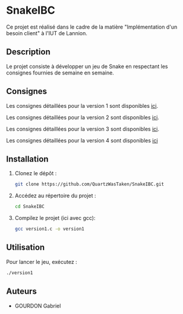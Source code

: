 # SnakeIBC

Ce projet est réalisé dans le cadre de la matière "Implémentation d'un besoin client" à l'IUT de Lannion.

## Description

Le projet consiste à développer un jeu de Snake en respectant les consignes fournies de semaine en semaine.

## Consignes

Les consignes détaillées pour la version 1 sont disponibles [ici](https://foad.univ-rennes.fr/pluginfile.php/2626575/mod_resource/content/1/Consignes%20Version%201.pdf).

Les consignes détaillées pour la version 2 sont disponibles [ici](https://foad.univ-rennes.fr/pluginfile.php/2602892/mod_resource/content/8/Consignes%20Version%202.pdf).

Les consignes détaillées pour la version 3 sont disponibles [ici](https://foad.univ-rennes.fr/mod/resource/view.php?id=909273).

Les consignes détaillées pour la version 4 sont disponibles [ici](https://foad.univ-rennes.fr/course/format/tiles/mod_view.php?cmid=909274)

## Installation

1. Clonez le dépôt :
    ```bash
    git clone https://github.com/QuartzWasTaken/SnakeIBC.git
    ```
2. Accédez au répertoire du projet :
    ```bash
    cd SnakeIBC
    ```
3. Compilez le projet (ici avec gcc):
    ```bash
    gcc version1.c -o version1
    ```

## Utilisation

Pour lancer le jeu, exécutez :
```bash
./version1
```

## Auteurs

- GOURDON Gabriel